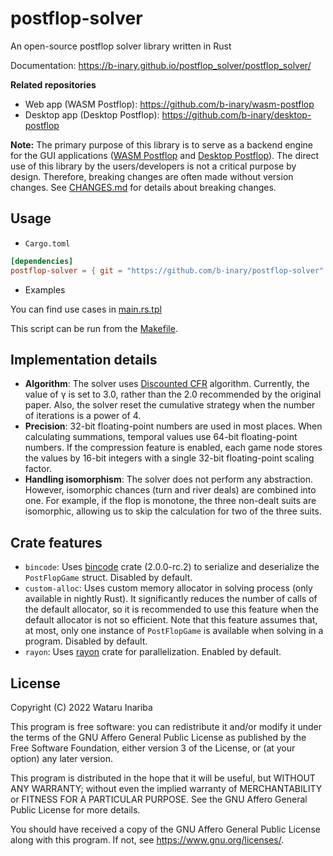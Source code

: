 # postflop-solver

An open-source postflop solver library written in Rust

Documentation: https://b-inary.github.io/postflop_solver/postflop_solver/

**Related repositories**
- Web app (WASM Postflop): https://github.com/b-inary/wasm-postflop
- Desktop app (Desktop Postflop): https://github.com/b-inary/desktop-postflop

**Note:**
The primary purpose of this library is to serve as a backend engine for the GUI applications ([WASM Postflop] and [Desktop Postflop]).
The direct use of this library by the users/developers is not a critical purpose by design.
Therefore, breaking changes are often made without version changes.
See [CHANGES.md](CHANGES.md) for details about breaking changes.

[WASM Postflop]: https://github.com/b-inary/wasm-postflop
[Desktop Postflop]: https://github.com/b-inary/desktop-postflop

## Usage

- `Cargo.toml`

```toml
[dependencies]
postflop-solver = { git = "https://github.com/b-inary/postflop-solver" }
```

- Examples

You can find use cases in [main.rs.tpl](main.rs.tpl)

This script can be run from the [Makefile](Makefile).

## Implementation details

- **Algorithm**: The solver uses [Discounted CFR] algorithm.
  Currently, the value of γ is set to 3.0, rather than the 2.0 recommended by the original paper.
  Also, the solver reset the cumulative strategy when the number of iterations is a power of 4.
- **Precision**: 32-bit floating-point numbers are used in most places.
  When calculating summations, temporal values use 64-bit floating-point numbers.
  If the compression feature is enabled, each game node stores the values by 16-bit integers with a single 32-bit floating-point scaling factor.
- **Handling isomorphism**: The solver does not perform any abstraction.
  However, isomorphic chances (turn and river deals) are combined into one.
  For example, if the flop is monotone, the three non-dealt suits are isomorphic, allowing us to skip the calculation for two of the three suits.

[Discounted CFR]: https://arxiv.org/abs/1809.04040

## Crate features

- `bincode`: Uses [bincode] crate (2.0.0-rc.2) to serialize and deserialize the `PostFlopGame` struct.
  Disabled by default.
- `custom-alloc`: Uses custom memory allocator in solving process (only available in nightly Rust).
  It significantly reduces the number of calls of the default allocator, so it is recommended to use this feature when the default allocator is not so efficient.
  Note that this feature assumes that, at most, only one instance of `PostFlopGame` is available when solving in a program.
  Disabled by default.
- `rayon`: Uses [rayon] crate for parallelization.
  Enabled by default.

[bincode]: https://github.com/bincode-org/bincode
[rayon]: https://github.com/rayon-rs/rayon

## License

Copyright (C) 2022 Wataru Inariba

This program is free software: you can redistribute it and/or modify it under the terms of the GNU Affero General Public License as published by the Free Software Foundation, either version 3 of the License, or (at your option) any later version.

This program is distributed in the hope that it will be useful, but WITHOUT ANY WARRANTY; without even the implied warranty of MERCHANTABILITY or FITNESS FOR A PARTICULAR PURPOSE.  See the GNU Affero General Public License for more details.

You should have received a copy of the GNU Affero General Public License along with this program.  If not, see <https://www.gnu.org/licenses/>.
